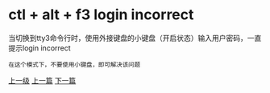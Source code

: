 # ctl + alt + f3 login incorrect

当切换到tty3命令行时，使用外接键盘的小键盘（开启状态）输入用户密码，一直提示login incorrect

```
在这个模式下，不要使用小键盘，即可解决该问题
```





[上一级](base.md)
[上一篇](command.md)
[下一篇](linux.md)
